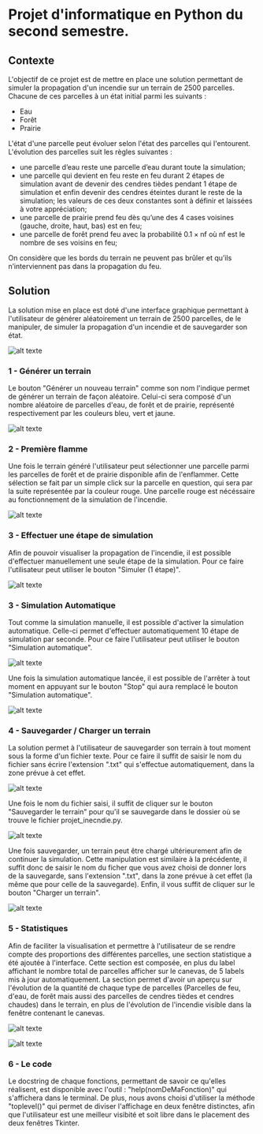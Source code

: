 # Projet d'informatique en Python du second semestre. 

## Contexte
L'objectif de ce projet est de mettre en place une solution permettant de simuler la propagation d'un incendie sur un terrain de 2500 parcelles. Chacune de ces parcelles à un état initial parmi les suivants :

- Eau
- Forêt
- Prairie

L'état d'une parcelle peut évoluer selon l'état des parcelles qui l'entourent. L'évolution des parcelles suit les règles suivantes : 

- une parcelle d’eau reste une parcelle d’eau durant toute la simulation;
- une parcelle qui devient en feu reste en feu durant 2 étapes de simulation avant de devenir des cendres tièdes pendant 1 étape de simulation et enfin devenir des cendres éteintes durant le reste de la simulation; les valeurs de ces deux constantes sont à définir et laissées à votre appréciation;
- une parcelle de prairie prend feu dès qu’une des 4 cases voisines (gauche, droite, haut, bas) est en feu;
- une parcelle de forêt prend feu avec la probabilité 0.1 × nf où nf est le nombre de ses voisins en feu;

On considère que les bords du terrain ne peuvent pas brûler et qu’ils n’interviennent pas dans la propagation du feu.

## Solution
La solution mise en place est doté d'une interface graphique permettant à l'utilisateur de générer aléatoirement un terrain de 2500 parcelles, de le manipuler, de simuler la propagation d'un incendie et de sauvegarder son état.

![alt texte](https://github.com/Nathan-Carre/projet_incendie/blob/main/ressources/Capture01.PNG)

### 1 - Générer un terrain 

Le bouton "Générer un nouveau terrain" comme son nom l'indique permet de générer un terrain de façon aléatoire. Celui-ci sera composé d'un nombre aléatoire de parcelles d'eau, de forêt et de prairie, représenté respectivement par les couleurs bleu, vert et jaune.

![alt texte](https://github.com/Nathan-Carre/projet_incendie/blob/main/ressources/Capture02.png)


### 2 - Première flamme 

Une fois le terrain généré l'utilisateur peut sélectionner une parcelle parmi les parcelles de forêt et de prairie disponible afin de l'enflammer. Cette sélection se fait par un simple click sur la parcelle en question, qui sera par la suite représentée par la couleur rouge. Une parcelle rouge est nécéssaire au fonctionnement de la simulation de l'incendie.

![alt texte](https://github.com/Nathan-Carre/projet_incendie/blob/main/ressources/Capture03.PNG)

### 3 - Effectuer une étape de simulation

Afin de pouvoir visualiser la propagation de l'incendie, il est possible d'effectuer manuellement une seule étape de la simulation. Pour ce faire l'utilisateur peut utiliser le bouton "Simuler (1 étape)".

![alt texte](https://github.com/Nathan-Carre/projet_incendie/blob/main/ressources/Capture04.PNG)


### 3 - Simulation Automatique

Tout comme la simulation manuelle, il est possible d'activer la simulation automatique. Celle-ci permet d'effectuer automatiquement 10 étape de simulation par seconde. Pour ce faire l'utilisateur peut utiliser le bouton "Simulation automatique".

![alt texte](https://github.com/Nathan-Carre/projet_incendie/blob/main/ressources/Capture05.PNG)

Une fois la simulation automatique lancée, il est possible de l'arrêter à tout moment en appuyant sur le bouton "Stop" qui aura remplacé le bouton "Simulation automatique".

![alt texte](https://github.com/Nathan-Carre/projet_incendie/blob/main/ressources/Capture06.PNG)


### 4 - Sauvegarder / Charger un terrain

La solution permet à l'utilisateur de sauvegarder son terrain à tout moment sous la forme d'un fichier texte. Pour ce faire il suffit de saisir le nom du fichier sans écrire l'extension ".txt" qui s'effectue automatiquement, dans la zone prévue à cet effet.

![alt texte](https://github.com/Nathan-Carre/projet_incendie/blob/main/ressources/Capture07.PNG)

Une fois le nom du fichier saisi, il suffit de cliquer sur le bouton "Sauvegarder le terrain" pour qu'il se sauvegarde dans le dossier où se trouve le fichier projet_inecndie.py.

![alt texte](https://github.com/Nathan-Carre/projet_incendie/blob/main/ressources/Capture08.PNG)

Une fois sauvegarder, un terrain peut être chargé ultérieurement afin de continuer la simulation. Cette manipulation est similaire à la précédente, il suffit donc de saisir le nom du ficher que vous avez choisi de donner lors de la sauvegarde, sans l'extension ".txt", dans la zone prévue à cet effet (la même que pour celle de la sauvegarde). Enfin, il vous suffit de cliquer sur le bouton "Charger un terrain".

![alt texte](https://github.com/Nathan-Carre/projet_incendie/blob/main/ressources/Capture09.PNG)


### 5 - Statistiques 

Afin de faciliter la visualisation et permettre à l'utilisateur de se rendre compte des proportions des différentes parcelles, une section statistique a été ajoutée à l'interface. Cette section est composée, en plus du label affichant le nombre total de parcelles afficher sur le canevas, de 5 labels mis à jour automatiquement. La section permet d'avoir un aperçu sur l'évolution de la quantité de chaque type de parcelles (Parcelles de feu, d'eau, de forêt mais aussi des parcelles de cendres tièdes et cendres chaudes) dans le terrain, en plus de l'évolution de l'incendie visible dans la fenêtre contenant le canevas.

![alt texte](https://github.com/Nathan-Carre/projet_incendie/blob/main/ressources/Capture10.PNG)

![alt texte](https://github.com/Nathan-Carre/projet_incendie/blob/main/ressources/Capture11.PNG)

### 6 - Le code

Le docstring de chaque fonctions, permettant de savoir ce qu'elles réalisent, est disponible avec l'outil : "help(nomDeMaFonction)" qui s'affichera dans le terminal. De plus, nous avons choisi d'utiliser la méthode "toplevel()" qui permet de diviser l'affichage en deux fenêtre distinctes, afin que l'utilisateur est une meilleur visibité et soit libre dans le placement des deux fenêtres Tkinter.

